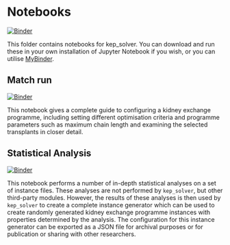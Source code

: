 # Notebooks

[![Binder](https://mybinder.org/badge_logo.svg)](https://mybinder.org/v2/gl/wpettersson%2Fkep_solver/HEAD)

This folder contains notebooks for kep\_solver. You can download and run these
in your own installation of Jupyter Notebook if you wish, or you can utilise
[MyBinder](https://mybinder.org/v2/gl/wpettersson%2Fkep_solver/HEAD).

## Match run

[![Binder](https://mybinder.org/badge_logo.svg)](https://mybinder.org/v2/gl/wpettersson%2Fkep_solver/HEAD?labpath=notebooks%2FMatch%20Run.ipynb)

This notebook gives a complete guide to configuring a kidney exchange programme,
including setting different optimisation criteria and programme parameters such
as maximum chain length and examining the selected transplants in closer detail.

## Statistical Analysis

[![Binder](https://mybinder.org/badge_logo.svg)](https://mybinder.org/v2/gl/wpettersson%2Fkep_solver/HEAD?labpath=notebooks%2FStatistical%20Analysis.ipynb)

This notebook performs a number of in-depth statistical analyses on a set of
instance files. These analyses are not performed by `kep_solver`, but other
third-party modules. However, the results of these analyses is then used by
`kep_solver` to create a complete instance generator which can be used to
create randomly generated kidney exchange programme instances with properties
determined by the analysis. The configuration for this instance generator can
be exported as a JSON file for archival purposes or for publication or sharing
with other researchers.

